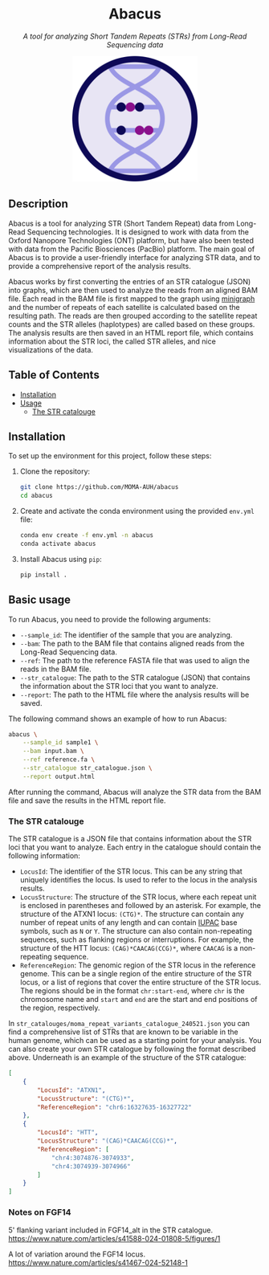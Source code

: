 <h1 align="center">Abacus</h1>
<p align="center"><i>A tool for analyzing Short Tandem Repeats (STRs) from Long-Read Sequencing data</i></p>

<p align="center">
    <img width="250px" src="./img/logo.png">
</p>

## Description

Abacus is a tool for analyzing STR (Short Tandem Repeat) data from Long-Read Sequencing technologies. It is designed to work with data from the Oxford Nanopore Technologies (ONT) platform, but have also been tested with data from the Pacific Biosciences (PacBio) platform. The main goal of Abacus is to provide a user-friendly interface for analyzing STR data, and to provide a comprehensive report of the analysis results. 

Abacus works by first converting the entries of an STR catalogue (JSON) into graphs, which are then used to analyze the reads from an aligned BAM file. Each read in the BAM file is first mapped to the graph using [minigraph](https://github.com/lh3/minigraph) and the number of repeats of each satellite is calculated based on the resulting path. The reads are then grouped according to the satellite repeat counts and the STR alleles (haplotypes) are called based on these groups. The analysis results are then saved in an HTML report file, which contains information about the STR loci, the called STR alleles, and nice visualizations of the data.

## Table of Contents
- [Installation](#installation)
- [Usage](#usage)
    - [The STR catalouge](#the-str-catalouge)

## Installation
To set up the environment for this project, follow these steps:

1. Clone the repository:
    ```sh
    git clone https://github.com/MOMA-AUH/abacus
    cd abacus
    ```

2. Create and activate the conda environment using the provided `env.yml` file:
    ```sh
    conda env create -f env.yml -n abacus
    conda activate abacus
    ```

3. Install Abacus using `pip`:
    ```sh
    pip install .
    ```

## Basic usage
To run Abacus, you need to provide the following arguments:

- `--sample_id`: The identifier of the sample that you are analyzing.
- `--bam`: The path to the BAM file that contains aligned reads from the Long-Read Sequencing data.
- `--ref`: The path to the reference FASTA file that was used to align the reads in the BAM file.
- `--str_catalogue`: The path to the STR catalogue (JSON) that contains the information about the STR loci that you want to analyze.
- `--report`: The path to the HTML file where the analysis results will be saved.

The following command shows an example of how to run Abacus:
```sh
abacus \
    --sample_id sample1 \
    --bam input.bam \
    --ref reference.fa \
    --str_catalogue str_catalogue.json \
    --report output.html
```

After running the command, Abacus will analyze the STR data from the BAM file and save the results in the HTML report file.

### The STR catalouge

The STR catalogue is a JSON file that contains information about the STR loci that you want to analyze. Each entry in the catalogue should contain the following information:

- `LocusId`: The identifier of the STR locus. This can be any string that uniquely identifies the locus. Is used to refer to the locus in the analysis results.
- `LocusStructure`: The structure of the STR locus, where each repeat unit is enclosed in parentheses and followed by an asterisk. For example, the structure of the ATXN1 locus: `(CTG)*`. The structure can contain any number of repeat units of any length and can contain [IUPAC](https://en.wikipedia.org/wiki/International_Union_of_Pure_and_Applied_Chemistry) base symbols, such as `N` or `Y`. The structure can also contain non-repeating sequences, such as flanking regions or interruptions. For example, the structure of the HTT locus: `(CAG)*CAACAG(CCG)*`, where `CAACAG` is a non-repeating sequence.
- `ReferenceRegion`: The genomic region of the STR locus in the reference genome. This can be a single region of the entire structure of the STR locus, or a list of regions that cover the entire structure of the STR locus. The regions should be in the format `chr:start-end`, where `chr` is the chromosome name and `start` and `end` are the start and end positions of the region, respectively.

In `str_catalouges/moma_repeat_variants_catalogue_240521.json` you can find a comprehensive list of STRs that are known to be variable in the human genome, which can be used as a starting point for your analysis. You can also create your own STR catalogue by following the format described above. Underneath is an example of the structure of the STR catalogue:

```json
[
    {
        "LocusId": "ATXN1",
        "LocusStructure": "(CTG)*",
        "ReferenceRegion": "chr6:16327635-16327722"
    },
    {
        "LocusId": "HTT",
        "LocusStructure": "(CAG)*CAACAG(CCG)*",
        "ReferenceRegion": [
            "chr4:3074876-3074933",
            "chr4:3074939-3074966"
        ]
    }
]
```

### Notes on FGF14
5' flanking variant included in FGF14_alt in the STR catalogue. 
https://www.nature.com/articles/s41588-024-01808-5/figures/1

A lot of variation around the FGF14 locus.
https://www.nature.com/articles/s41467-024-52148-1